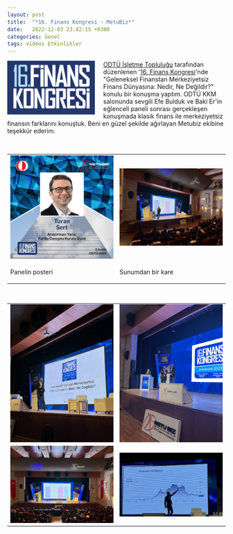 ```yaml
---
layout: post
title:  "*16. Finans Kongresi - MetuBiz*"
date:   2022-12-03 23:42:15 +0300
categories: Genel
tags: videos Etkinlikler
---
```


<img align="left" src="/assets/Finans_kongresi.jpg" style="width:40%; padding-right:20px"> [ODTÜ İşletme Topluluğu](https://twitter.com/METUBIZ) tarafından düzenlenen '[16. Finans Kongresi](https://www.finanskongresi.net/)'nde "Geleneksel Finanstan Merkeziyetsiz Finans Dünyasına: Nedir, Ne Değildir?" konulu bir konuşma yaptım. ODTÜ KKM salonunda sevgili Efe Bulduk ve Baki Er'in eğlenceli paneli sonrası gerçekleşen konuşmada klasik finans ile  merkeziyetsiz finansın farklarını konuştuk. Beni en güzel şekilde ağırlayan Metubiz ekibine teşekkür ederim. 

&nbsp;

<table><tr>
<td style="width:50%">
<img src="/assets/metubiz_16-finans-kongresi-poster.jpg">
</td>
<td style="width:50%">
<img src="/assets/metubiz-sunum-photo-6.jpg">
</td></tr>
<tr><td style="width:50%; vertical-align:top">
<p>
Panelin posteri
</p></td>
<td style="width:50%; vertical-align:top">
<p>Sunumdan bir kare</p>
</td>
</tr>
</table>

&nbsp;

<table>
<tr>
<td style>
<img src="/assets/metubiz-sunum-photo-1.jpg">
</td>
<td style><img src="/assets/metubiz-sunum-photo3.jpg">
</td>
</tr>
<tr>
<td style>
<img src="/assets/metubiz-sunum-photo-5.jpg">
</td>
<td style><img src="/assets/metubiz-sunum-photo-7.jpg">
</td>
</tr>
</table>

